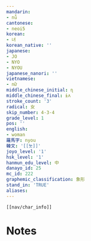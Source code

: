 ```yaml
---
mandarin:
- nǚ
cantonese:
- neoi5
korean:
- 녀
korean_native: ''
japanese:
- JO
- NYO
- NYOU
japanese_nanori: ''
vietnamese:
- nữ
middle_chinese_initial: ɳ
middle_chinese_final: ɨʌ
stroke_count: '3'
radical: 女
skip_number: 4-3-4
grade_level: 1
pos: ''
english:
- woman
羅馬字: nyou
韓文: '[[뇻]]'
joyo_level: '1'
hsk_level: '1'
hanmun_edu_level: 中
danayo_id: 25
mc_id: 222
graphemic_classification: 象形
stand_in: 'TRUE'
aliases:
---
```

```meta-bind-embed
[[nav/char_info]]
```

# Notes
